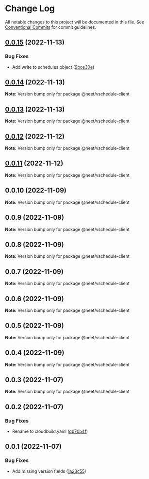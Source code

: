 # Change Log

All notable changes to this project will be documented in this file.
See [Conventional Commits](https://conventionalcommits.org) for commit guidelines.

## [0.0.15](https://github.com/neet/vschedule/compare/@neet/vschedule-client@0.0.14...@neet/vschedule-client@0.0.15) (2022-11-13)

### Bug Fixes

* Add write to schedules object ([9bce30e](https://github.com/neet/vschedule/commit/9bce30e8069465d114b1ca0c451364ccfdaf1a89))

## [0.0.14](https://github.com/neet/vschedule/compare/@neet/vschedule-client@0.0.13...@neet/vschedule-client@0.0.14) (2022-11-13)

**Note:** Version bump only for package @neet/vschedule-client

## [0.0.13](https://github.com/neet/vschedule/compare/@neet/vschedule-client@0.0.12...@neet/vschedule-client@0.0.13) (2022-11-13)

**Note:** Version bump only for package @neet/vschedule-client

## [0.0.12](https://github.com/neet/vschedule/compare/@neet/vschedule-client@0.0.11...@neet/vschedule-client@0.0.12) (2022-11-12)

**Note:** Version bump only for package @neet/vschedule-client

## [0.0.11](https://github.com/neet/vschedule/compare/@neet/vschedule-client@0.0.10...@neet/vschedule-client@0.0.11) (2022-11-12)

**Note:** Version bump only for package @neet/vschedule-client

## 0.0.10 (2022-11-09)

**Note:** Version bump only for package @neet/vschedule-client

## 0.0.9 (2022-11-09)

**Note:** Version bump only for package @neet/vschedule-client

## 0.0.8 (2022-11-09)

**Note:** Version bump only for package @neet/vschedule-client

## 0.0.7 (2022-11-09)

**Note:** Version bump only for package @neet/vschedule-client

## 0.0.6 (2022-11-09)

**Note:** Version bump only for package @neet/vschedule-client

## 0.0.5 (2022-11-09)

**Note:** Version bump only for package @neet/vschedule-client

## 0.0.4 (2022-11-09)

**Note:** Version bump only for package @neet/vschedule-client

## 0.0.3 (2022-11-07)

**Note:** Version bump only for package @neet/vschedule-client

## 0.0.2 (2022-11-07)

### Bug Fixes

* Rename to cloudbuild.yaml ([db70b4f](https://github.com/neet/vschedule/commit/db70b4f42daf898f364266b2fb03696e6972170d))

## 0.0.1 (2022-11-07)

### Bug Fixes

* Add missing version fields ([1a23c55](https://github.com/neet/refined-itsukara-link/commit/1a23c550155e6b691aaacd050b149b8445a11965))
